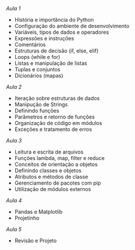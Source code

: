 *Aula 1*
- História e importância do Python
- Configuração do ambiente de desenvolvimento
- Variáveis, tipos de dados e operadores
- Expressões e instruções
- Comentários
- Estruturas de decisão (if, else, elif)
- Loops (while e for)
- Listas e manipulação de listas
- Tuplas e conjuntos
- Dicionários (mapas)

*Aula 2*
- Iteração sobre estruturas de dados
- Manipução de Strings
- Definindo funções
- Parâmetros e retorno de funções
- Organização de código em módulos
- Exceções e tratamento de erros


*Aula 3*
- Leitura e escrita de arquivos
- Funções lambda, map, filter e reduce
- Conceitos de orientação a objetos
- Definindo classes e objetos
- Atributos e métodos de classe
- Gerenciamento de pacotes com pip
- Utilização de módulos externos

*Aula 4*
- Pandas e Matplotlib
- Projetinho


*Aula 5*
- Revisão e Projeto